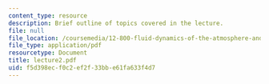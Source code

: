 ```yaml
---
content_type: resource
description: Brief outline of topics covered in the lecture.
file: null
file_location: /coursemedia/12-800-fluid-dynamics-of-the-atmosphere-and-ocean-fall-2004/f5d398ecf0c2ef2f33bbe61fa633f4d7_lecture2.pdf
file_type: application/pdf
resourcetype: Document
title: lecture2.pdf
uid: f5d398ec-f0c2-ef2f-33bb-e61fa633f4d7
---
```

